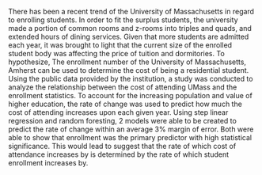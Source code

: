 There has been a recent trend of the University of Massachusetts in regard to enrolling students. In
order to fit the surplus students, the university made a portion of common rooms and z-rooms into triples
and quads, and extended hours of dining services. Given that more students are admitted each year, it
was brought to light that the current size of the enrolled student body was affecting the price of tuition
and dormitories. To hypothesize, The enrollment number of the University of Massachusetts, Amherst
can be used to determine the cost of being a residential student. Using the public data provided by the
institution, a study was conducted to analyze the relationship between the cost of attending UMass and
the enrollment statistics. To account for the increasing population and value of higher education, the rate
of change was used to predict how much the cost of attending increases upon each given year. Using step
linear regression and random foresting, 2 models were able to be created to predict the rate of change within
an average 3% margin of error. Both were able to show that enrollment was the primary predictor with high
statistical significance. This would lead to suggest that the rate of which cost of attendance increases by is
determined by the rate of which student enrollment increases by.
